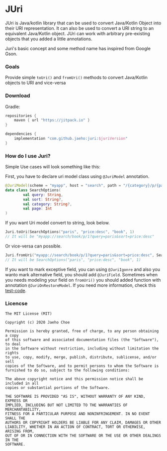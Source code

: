 # JUri

JUri is Java/kotlin library that can be used to convert Java/Kotlin Object into their URI representation. It can also be used to convert a URI string to an equivalent Java/Kotlin object. JUri can work with arbitrary pre-existing objects that you added a little annotations. 

Juri's basic concept and some method name has inspired from Google Gson.



### Goals

Provide simple `toUri()` and `fromUri()` methods to convert Java/Kotlin objects to URI and vice-versa

### Download

Gradle:

```groovy
repositories {
	maven { url "https://jitpack.io" }
}

dependencies {
	implementation "com.github.jaeho:juri:$juriVersion"
}
```



### How do I use Juri?

Simple Use cases will look something like this:

First, you have to declare uri model class using `@JuriModel` annotation. 

```kotlin
@JuriModel(scheme = "myapp", host = "search", path = "/{category}/p/{page}")
data class SearchOptions(
        val query: String,
        val sort: String?,
        val category: String?,
        val page: Int
)
```

If you want Uri model convert to string, look below.

```kotlin
Juri.toUri(SearchOptions("paris", "price:desc", "book", 1)
// It will be "myapp://search/book/p/1?query=paris&sort=price:desc"
```

Or vice-versa can possible.

```kotlin
Juri.fromUri("myapp://search/book/p/1?query=paris&sort=price:desc", SearchOptions::class.java)
// It will be SearchOptions("paris", "price:desc", "book", 1)
```

If you want to mark exceptive field, you can using `@JuriIgonre` and also you wanto mark alternative field, you should add `@JuriField`. Sometimes when you needs modeling your field on `fromUri()` you should added function with annotation `@JuriOnRestoreModel`. If you need more information, check this [test-code](src/test/kotlin/com/jaehochoe/juri/JuriTest.kt).

### Licencse

```
The MIT License (MIT)

Copyright (c) 2020 Jaeho Choe

Permission is hereby granted, free of charge, to any person obtaining a copy
of this software and associated documentation files (the "Software"), to deal
in the Software without restriction, including without limitation the rights
to use, copy, modify, merge, publish, distribute, sublicense, and/or sell
copies of the Software, and to permit persons to whom the Software is
furnished to do so, subject to the following conditions:

The above copyright notice and this permission notice shall be included in all
copies or substantial portions of the Software.

THE SOFTWARE IS PROVIDED "AS IS", WITHOUT WARRANTY OF ANY KIND, EXPRESS OR
IMPLIED, INCLUDING BUT NOT LIMITED TO THE WARRANTIES OF MERCHANTABILITY,
FITNESS FOR A PARTICULAR PURPOSE AND NONINFRINGEMENT. IN NO EVENT SHALL THE
AUTHORS OR COPYRIGHT HOLDERS BE LIABLE FOR ANY CLAIM, DAMAGES OR OTHER
LIABILITY, WHETHER IN AN ACTION OF CONTRACT, TORT OR OTHERWISE, ARISING FROM,
OUT OF OR IN CONNECTION WITH THE SOFTWARE OR THE USE OR OTHER DEALINGS IN THE
SOFTWARE.
```



